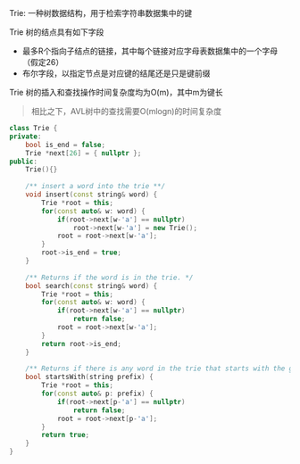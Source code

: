 Trie: 一种树数据结构，用于检索字符串数据集中的键

Trie 树的结点具有如下字段

* 最多R个指向子结点的链接，其中每个链接对应字母表数据集中的一个字母（假定26）
* 布尔字段，以指定节点是对应键的结尾还是只是键前缀

Trie 树的插入和查找操作时间复杂度均为O(m)，其中m为键长

> 相比之下，AVL树中的查找需要O(mlogn)的时间复杂度

```cpp
class Trie {
private:
    bool is_end = false;
	Trie *next[26] = { nullptr };
public:
    Trie(){}
    
    /** insert a word into the trie **/
    void insert(const string& word) {
        Trie *root = this;
        for(const auto& w: word) {
            if(root->next[w-'a'] == nullptr)
                root->next[w-'a'] = new Trie();
            root = root->next[w-'a'];
        }
        root->is_end = true;
    }
    
    /** Returns if the word is in the trie. */
    bool search(const string& word) {
        Trie *root = this;
        for(const auto& w: word) {
            if(root->next[w-'a'] == nullptr)
                return false;
            root = root->next[w-'a'];
        }
        return root->is_end;
    }
    
    /** Returns if there is any word in the trie that starts with the given prefix. */
    bool startsWith(string prefix) {
        Trie *root = this;
        for(const auto& p: prefix) {
            if(root->next[p-'a'] == nullptr)
                return false;
            root = root->next[p-'a'];
        }
        return true;
    }
}
```

